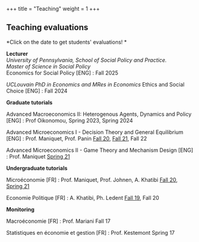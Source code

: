 +++
title = "Teaching"
weight = 1
+++

## Teaching evaluations 

*Click on the date to get students' evaluations! *

**Lecturer**    
*University of Pennsylvania, School of Social Policy and Practice.*  
_Master of Science in Social Policy_    
Economics for Social Policy [ENG] : Fall 2025     

*UCLouvain*
*PhD in Economics and MRes in Economics*
Ethics and Social Choice [ENG] : Fall 2024

**Graduate tutorials**

Advanced Macroeconomics II: Heterogenous Agents, Dynamics and Policy [ENG] : Prof Oikonomou, Spring 2023, Spring 2024

Advanced Microeconomics I - Decision Theory and General Equilibrium [ENG] : Prof. Maniquet, Prof. Panin
[Fall 20](https://antoine-germain.github.io/2020-2021-Q1-LECON2111_A._Germain_-_Advanced_Microeconomics_I___Decision_and_Game_Theory_-_TP_-_Web.pdf), [Fall 21](https://antoine-germain.github.io/2021-2022-Q1-LECON2111_Advanced_Microeconomics_I__Decision_and_Game_Theory_A.Germain__F.Maniquet.pdf), Fall 22

Advanced Microeconomics II - Game Theory and Mechanism Design [ENG] : Prof. Maniquet
[Spring 21](https://antoine-germain.github.io/2020-2021-Q2-LECON2112_A._Germain_-_Advanced_Microeconomics_II___Game_theory_and_Mechanism_Design_-_TP_-_Web.pdf)


**Undergraduate tutorials**

Microéconomie [FR] : Prof. Maniquet, Prof. Johnen, A. Khatibi
[Fall 20](https://antoine-germain.github.io/2020-2021-Q1-LECGE1222C_A._Germain_-_Microéconomie_-_TP_-_Web.pdf), [Spring 21](https://antoine-germain.github.io/2020-2021-Q2-LECGE1222B.pdf)

Economie Politique [FR] : A. Khatibi, Ph. Ledent
[Fall 19](https://antoine-germain.github.io/2019-2020-Q1-LCOPS1115B_A.Germain_-_Economie_politique_-_TP_-_Papier.pdf), Fall 20

**Monitoring**

Macroéconomie [FR] : Prof. Mariani
Fall 17

Statistiques en économie et gestion [FR] : Prof. Kestemont
Spring 17

